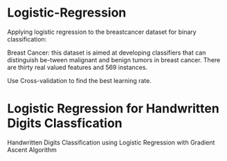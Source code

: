 # Logistic-Regression

Applying logistic regression to the breastcancer dataset for binary classification:

Breast Cancer: this dataset is aimed at developing classifiers that can distinguish be-tween malignant and benign tumors in breast cancer. There are thirty real valued features and 569 instances.

Use Cross-validation to find the best learning rate. 

# Logistic Regression for Handwritten Digits Classfication

Handwritten Digits Classification using Logistic Regression with Gradient Ascent Algorithm
